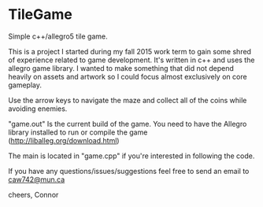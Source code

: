 # TileGame
Simple c++/allegro5 tile game.

This is a project I started during my fall 2015 work term to gain some
shred of experience related to game development. It's written in c++
and uses the allegro game library. I wanted to make something that did
not depend heavily on assets and artwork so I could focus almost
exclusively on core gameplay.

Use the arrow keys to navigate the maze and collect all of the coins
while avoiding enemies.

"game.out" Is the current build of the game. You need to have the Allegro library installed to run or compile the game (http://liballeg.org/download.html)

The main is located in "game.cpp" if you're interested in following
the code.

If you have any questions/issues/suggestions feel free to send an email
to caw742@mun.ca

cheers,
Connor